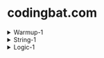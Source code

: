 # codingbat.com



<details>
  <summary>Warmup-1</summary>
  
1. [sleepIn](https://github.com/unomasq/codingbat.com/blob/master/Warmup-1/sleepIn.java) 
2. [diff21](https://github.com/unomasq/codingbat.com/blob/master/Warmup-1/diff21.java) 
3. [nearHundred](https://github.com/unomasq/codingbat.com/blob/master/Warmup-1/nearHundred.java) 
4. [missingChar](https://github.com/unomasq/codingbat.com/blob/master/Warmup-1/missingChar.java)
5. [backAround](https://github.com/unomasq/codingbat.com/blob/master/Warmup-1/backAround.java)
6. [startHi](https://github.com/unomasq/codingbat.com/blob/master/Warmup-1/startHi.java) 
7. [hasTeen](https://github.com/unomasq/codingbat.com/blob/master/Warmup-1/hasTeen.java)  
8. [mixStart](https://github.com/unomasq/codingbat.com/blob/master/Warmup-1/mixStart.java)
9. [close10](https://github.com/unomasq/codingbat.com/blob/master/Warmup-1/close10.java)
10. [stringE](https://github.com/unomasq/codingbat.com/blob/master/Warmup-1/stringE.java) 
11. [everyNth](https://github.com/unomasq/codingbat.com/blob/master/Warmup-1/everyNth.java)
12. [monkeyTrouble](https://github.com/unomasq/codingbat.com/blob/master/Warmup-1/monkeyTrouble.java)
13. [parrotTrouble](https://github.com/unomasq/codingbat.com/blob/master/Warmup-1/parrotTrouble.java)
14. [posNeg](https://github.com/unomasq/codingbat.com/blob/master/Warmup-1/posNeg.java)
15. [frontBack](https://github.com/unomasq/codingbat.com/blob/master/Warmup-1/frontBack.java)
16. [or35](https://github.com/unomasq/codingbat.com/blob/master/Warmup-1/or35.java)
17. [icyHot](https://github.com/unomasq/codingbat.com/blob/master/Warmup-1/icyHot.java)
18. [loneTeen](https://github.com/unomasq/codingbat.com/blob/master/Warmup-1/loneTeen.java)
19. [startOz](https://github.com/unomasq/codingbat.com/blob/master/Warmup-1/startOz.java)
20. [in3050](https://github.com/unomasq/codingbat.com/blob/master/Warmup-1/in3050.java)
21. [lastDigit](https://github.com/unomasq/codingbat.com/blob/master/Warmup-1/lastDigit.java)
22. [sumDouble](https://github.com/unomasq/codingbat.com/blob/master/Warmup-1/sumDouble.java)
23. [makes10](https://github.com/unomasq/codingbat.com/blob/master/Warmup-1/makes10.java)
24. [notString](https://github.com/unomasq/codingbat.com/blob/master/Warmup-1/notString.java)
25. [front3](https://github.com/unomasq/codingbat.com/blob/master/Warmup-1/front3.java)
26. [front22](https://github.com/unomasq/codingbat.com/blob/master/Warmup-1/front22.java)
27. [in1020](https://github.com/unomasq/codingbat.com/blob/master/Warmup-1/in1020.java)
28. [delDel](https://github.com/unomasq/codingbat.com/blob/master/Warmup-1/delDel.java)
29. [intMax](https://github.com/unomasq/codingbat.com/blob/master/Warmup-1/intMax.java)
30. [max1020](https://github.com/unomasq/codingbat.com/blob/master/Warmup-1/max1020.java)
31. [endUp](https://github.com/unomasq/codingbat.com/blob/master/Warmup-1/endUp.java)
</details>


<details>
   <summary>String-1</summary>
  
1. [helloName](https://github.com/unomasq/codingbat.com/blob/master/String-1/helloName.java)
2. [makeOutWord](https://github.com/unomasq/codingbat.com/blob/master/String-1/makeOutWord.java)
3. [firstHalf](https://github.com/unomasq/codingbat.com/blob/master/String-1/firstHalf.java)
4. [nonStart](https://github.com/unomasq/codingbat.com/blob/master/String-1/nonStart.java)
5. [theEnd](https://github.com/unomasq/codingbat.com/blob/master/String-1/theEnd.java)
6. [endsLy](https://github.com/unomasq/codingbat.com/blob/master/String-1/endsLy.java)
7. [middleThree](https://github.com/unomasq/codingbat.com/blob/master/String-1/middleThree.java)
8. [lastChars](https://github.com/unomasq/codingbat.com/blob/master/String-1/lastChars.java)
9. [seeColor](https://github.com/unomasq/codingbat.com/blob/master/String-1/seeColor.java)
10. [extraFront](https://github.com/unomasq/codingbat.com/blob/master/String-1/extraFront.java)
11. [startWord](https://github.com/unomasq/codingbat.com/blob/master/String-1/startWord.java)
12. [makeAbba](https://github.com/unomasq/codingbat.com/blob/master/String-1/makeAbba.java)
13. [extraEnd](https://github.com/unomasq/codingbat.com/blob/master/String-1/extraEnd.java)
14. [withoutEnd](https://github.com/unomasq/codingbat.com/blob/master/String-1/withoutEnd.java)
15. [left2](https://github.com/unomasq/codingbat.com/blob/master/String-1/left2.java)
16. [withouEnd2](https://github.com/unomasq/codingbat.com/blob/master/String-1/withouEnd2.java)
17. [nTwice](https://github.com/unomasq/codingbat.com/blob/master/String-1/nTwice.java)
18. [hasBad](https://github.com/unomasq/codingbat.com/blob/master/String-1/hasBad.java)
19. [conCat](https://github.com/unomasq/codingbat.com/blob/master/String-1/conCat.java)
20. [frontAgain](https://github.com/unomasq/codingbat.com/blob/master/String-1/frontAgain.java)
21. [without2](https://github.com/unomasq/codingbat.com/blob/master/String-1/without2.java)
22. [withoutX](https://github.com/unomasq/codingbat.com/blob/master/String-1/withoutX.java)
23. [makeTags](https://github.com/unomasq/codingbat.com/blob/master/String-1/makeTags.java)
24. [firstTwo](https://github.com/unomasq/codingbat.com/blob/master/String-1/firstTwo.java)
25. [comboString](https://github.com/unomasq/codingbat.com/blob/master/String-1/comboString.java)
26. [right2](https://github.com/unomasq/codingbat.com/blob/master/String-1/right2.java)
27. [middleTwo](https://github.com/unomasq/codingbat.com/blob/master/String-1/middleTwo.java)
28. [twoChar](https://github.com/unomasq/codingbat.com/blob/master/String-1/twoChar.java)
29. [atFirst](https://github.com/unomasq/codingbat.com/blob/master/String-1/atFirst.java)
30. [lastTwo](https://github.com/unomasq/codingbat.com/blob/master/String-1/lastTwo.java)
31. [minCat](https://github.com/unomasq/codingbat.com/blob/master/String-1/minCat.java)
32. [deFront](https://github.com/unomasq/codingbat.com/blob/master/String-1/deFront.java)
33. [withoutX2](https://github.com/unomasq/codingbat.com/blob/master/String-1/withoutX2.java)
</details>

<details>
  <summary>Logic-1</summary>
  
1. [cigarParty]()
2. [caughtSpeeding]()
3. [love6]()
4. [more20]()
5. [nearTen]()
6. [teaParty]()
7. [twoAsOne]()
8. [lastDigit]()
9. [maxMod5]()
10. [blueTicket]()
11. [dateFashion]()
12. [dateFashion]()
13. [in1To10]()
14. [old35]()
15. [teenSum]()
16. [fizzString]()
17. [inOrder]()
18. [lessBy10]()
19. [redTicket]()
20. [shareDigit]()
21. [squirrelPlay]()
22. [alarmClock]()
23. [specialEleven]()
24. [less20]()
25. [answerCell]()
26. [fizzString2]()
27. [inOrderEqual]()
28. [withoutDoubles]()
29. [greenTicket]()
30. [sumLimit]()  
  



</details>

